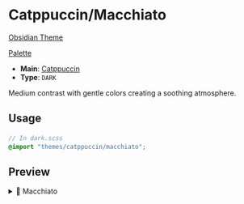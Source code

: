 # Catppuccin/Macchiato

[Obsidian Theme](https://github.com/catppuccin/obsidian)

[Palette](https://catppuccin.com/palette)

- **Main**: [Catppuccin](../README.md)
- **Type**: `DARK`

Medium contrast with gentle colors creating a soothing atmosphere.

## Usage

```scss
// In dark.scss
@import "themes/catppuccin/macchiato";
```

## Preview

<details>
<summary>🌺 Macchiato</summary>
<img src="preview.png" alt="Preview of Macchiato theme"/>
</details>
